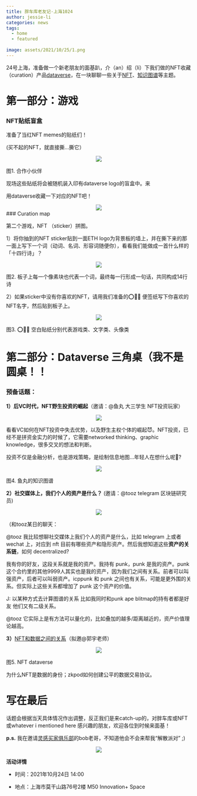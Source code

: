```yaml
---
title: 胖车库老友记·上海1024
author: jessie-li
categories: news
tags:
  - home
  - featured
 
image: assets/2021/10/25/1.png
---
```

24号上海，准备做一个新老朋友的面基趴，介（an）绍（li）下我们做的NFT收藏（curation）产品[da](http://mp.weixin.qq.com/s?__biz=Mzg3MzUzMDE3Mg==&mid=2247483858&idx=1&sn=c46e5197c54b9dc884b396229b2e988b&chksm=cedfd781f9a85e97e92959cb9b5c3ae1d50067a7e4a8a217e043d4caf5daed9d005e8a9a0ac4&scene=21#wechat_redirect)[t](http://mp.weixin.qq.com/s?__biz=Mzg3MzUzMDE3Mg==&mid=2247483858&idx=1&sn=c46e5197c54b9dc884b396229b2e988b&chksm=cedfd781f9a85e97e92959cb9b5c3ae1d50067a7e4a8a217e043d4caf5daed9d005e8a9a0ac4&scene=21#wechat_redirect)[avers](http://mp.weixin.qq.com/s?__biz=Mzg3MzUzMDE3Mg==&mid=2247483858&idx=1&sn=c46e5197c54b9dc884b396229b2e988b&chksm=cedfd781f9a85e97e92959cb9b5c3ae1d50067a7e4a8a217e043d4caf5daed9d005e8a9a0ac4&scene=21#wechat_redirect)[e](http://mp.weixin.qq.com/s?__biz=Mzg3MzUzMDE3Mg==&mid=2247483858&idx=1&sn=c46e5197c54b9dc884b396229b2e988b&chksm=cedfd781f9a85e97e92959cb9b5c3ae1d50067a7e4a8a217e043d4caf5daed9d005e8a9a0ac4&scene=21#wechat_redirect)，在一块聊聊一些关于[NFT](http://mp.weixin.qq.com/s?__biz=MzU5NjQxNzQ3Mw==&mid=2247486393&idx=1&sn=eca1e490572afa7f6566a8753506c1ba&chksm=fe624517c915cc01bcf47bff5c1322dac3ff88b14d0f1daf31d5184a1404eadbf47725887d6a&scene=21#wechat_redirect)、[知识图谱](http://mp.weixin.qq.com/s?__biz=MzU5NjQxNzQ3Mw==&mid=2247484747&idx=1&sn=862999539b5ff6389538ed00341cdcdb&chksm=fe624be5c915c2f30dd2d19d1cffd0173f7f81569949c166730cc603326bb421ce05a53ae295&scene=21#wechat_redirect)等主题。

# 第一部分：游戏

### NFT贴纸盲盒

准备了当红NFT memes的贴纸们！

(买不起的NFT，就直接撕...撕它）
<div align=center><img src="/assets/2021/10/25/2.png"/></div>


图1. 合作小伙伴

现场这些贴纸将会被随机装入印有dataverse logo的盲盒中。来

用dataverse收藏一下对应的NFT吧！
<div align=center><img src="/assets/2021/10/25/3.png"/></div>
### Curation map

第二个游戏，NFT （sticker）拼图。

1）将你抽到的NFT sticker贴到一面ETH logo为背景板的墙上，并在撕下来的那一面上写下一个词（动词、名词、形容词随便你），看看我们能做成一首什么样的「十四行诗」？
<div align=center><img src="/assets/2021/10/25/4.png"/></div>

图2. 板子上每一个像素块也代表一个词，最终每一行形成一句话，共同构成14行诗

2）如果sticker中没有你喜欢的NFT，请用我们准备的⭕️🔺🔲 便签纸写下你喜欢的NFT名字，然后贴到板子上。
<div align=center><img src="/assets/2021/10/25/5.png"/></div>

图3. ⭕️🔺🔲 空白贴纸分别代表游戏类、文字类、头像类


# 第二部分：Dataverse 三角桌（我不是圆桌！！

### 预备话题：

**1）后VC时代，NFT野生投资****的****崛起**（邀请：@鱼丸 大三学生 NFT投资玩家）
<div align=center><img src="/assets/2021/10/25/6.png"/></div>

看看VC如何在NFT投资中失去优势，以及野生主权个体的崛起😈。NFT投资，已经不是拼资金实力的时候了，它需要networked thinking、graphic knowledge，很多交叉的想法和判断。

投资不仅是金融分析，也是游戏策略，是绘制信息地图...年轻人在想什么呢🤔?
<div align=center><img src="/assets/2021/10/25/7.png"/></div>

图4. 鱼丸的知识图谱

**2）社交媒体上，我们个人的资产是什么？** (邀请：@tooz telegram 区块链研究员)
<div align=center><img src="/assets/2021/10/25/8.png"/></div>

（和tooz某日的聊天：

@tooz 我比较想聊社交媒体上我们个人的资产是什么，比如 telegram 上或者 wechat 上，对应到 nft 目前有哪些资产和隐形资产。然后我想知道这些**资产****的****关系链**，如何 decentralized?

我有你的好友，这段关系就是我的资产。我持有 punk，punk 是我的资产。punk 这个合约里的其他9999人其实也是我的资产，因为我们之间有关系。前者可以叫强资产，后者可以叫弱资产。icppunk 和 punk 之间也有关系，可能是更外围的关系。但实际上这些关系都增加了 punk 这个资产的价值。

J: 以某种方式去计算图谱的关系 比如我同时和punk ape blitmap的持有者都是好友 他们又有二级关系。

@tooz 它实际上是有方法可以量化的，比如叠加的越多/距离越近的，资产价值理论越高。

**3）**[NFT和数据之间的关系](http://mp.weixin.qq.com/s?__biz=MzU5NjQxNzQ3Mw==&mid=2247486625&idx=1&sn=a437f5fbcf6650864be862df3eac467c&chksm=fe62420fc915cb197bb7a97c25ef45e71f9c37f6cb22d5b1fc54500834b43d857a11ec8337b7&scene=21#wechat_redirect)（拟邀@郭宇老师）
<div align=center><img src="/assets/2021/10/25/9.png"/></div>

图5. NFT dataverse

为什么NFT是数据的身份；zkpod如何创建公平的数据交易协议。

# 写在最后

话题会根据当天具体情况作出调整，反正我们是来catch-up的，对胖车库或NFT或whatever i mentioned here 感兴趣的朋友，欢迎各位到时候来面基！

**p.s.** 我在邀请[灵感买家俱乐部](https://mp.weixin.qq.com/s?__biz=MzUzODE0OTAyNw==&mid=2247484231&idx=1&sn=8d4f598861e978b509066ee7925f3184&scene=21#wechat_redirect)的bob老哥，不知道他会不会来帮我“解散派对” ;)
<div align=center><img src="/assets/2021/10/25/10.png"/></div>



**活动详情**

* 时间：2021年10月24日 14:00

* 地点：上海市莫干山路76号2楼 M50 Innovation+ Space
# 
